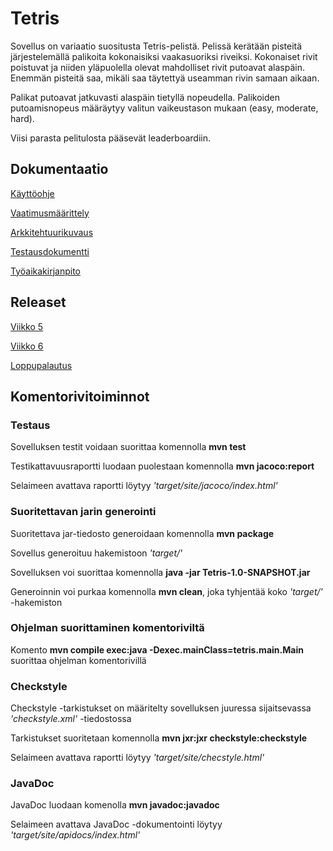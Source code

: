 # Tetris

Sovellus on variaatio suositusta Tetris-pelistä. Pelissä kerätään pisteitä järjestelemällä palikoita kokonaisiksi vaakasuoriksi riveiksi. Kokonaiset rivit poistuvat ja niiden yläpuolella olevat mahdolliset rivit putoavat alaspäin. Enemmän pisteitä saa, mikäli saa täytettyä useamman rivin samaan aikaan.

Palikat putoavat jatkuvasti alaspäin tietyllä nopeudella. Palikoiden putoamisnopeus määräytyy valitun vaikeustason mukaan (easy, moderate, hard).

Viisi parasta pelitulosta pääsevät leaderboardiin.

## Dokumentaatio

[Käyttöohje](https://github.com/Marcestus/ot-harjoitustyo/blob/master/dokumentaatio/kayttoohje.md)

[Vaatimusmäärittely](https://github.com/marcestus/ot-harjoitustyo/blob/master/dokumentaatio/vaatimusmaarittely.md)

[Arkkitehtuurikuvaus](https://github.com/Marcestus/ot-harjoitustyo/blob/master/dokumentaatio/arkkitehtuuri.md)

[Testausdokumentti](https://github.com/Marcestus/ot-harjoitustyo/blob/master/dokumentaatio/testausdokumentti.md)

[Työaikakirjanpito](https://github.com/Marcestus/ot-harjoitustyo/blob/master/dokumentaatio/tuntikirjanpito.md)

## Releaset

[Viikko 5](https://github.com/Marcestus/ot-harjoitustyo/releases/tag/viikko5)

[Viikko 6](https://github.com/Marcestus/ot-harjoitustyo/releases/tag/viikko6)

[Loppupalautus](https://github.com/Marcestus/ot-harjoitustyo/releases/tag/loppupalautus)

## Komentorivitoiminnot

### Testaus

Sovelluksen testit voidaan suorittaa komennolla **mvn test**

Testikattavuusraportti luodaan puolestaan komennolla **mvn jacoco:report**

Selaimeen avattava raportti löytyy *'target/site/jacoco/index.html'*

### Suoritettavan jarin generointi

Suoritettava jar-tiedosto generoidaan komennolla **mvn package**

Sovellus generoituu hakemistoon *'target/'*

Sovelluksen voi suorittaa komennolla **java -jar Tetris-1.0-SNAPSHOT.jar**

Generoinnin voi purkaa komennolla **mvn clean**, joka tyhjentää koko *'target/'* -hakemiston

### Ohjelman suorittaminen komentoriviltä

Komento **mvn compile exec:java -Dexec.mainClass=tetris.main.Main** suorittaa ohjelman komentorivillä

### Checkstyle

Checkstyle -tarkistukset on määritelty sovelluksen juuressa sijaitsevassa *'checkstyle.xml'* -tiedostossa

Tarkistukset suoritetaan komennolla **mvn jxr:jxr checkstyle:checkstyle**

Selaimeen avattava raportti löytyy *'target/site/checstyle.html'*

### JavaDoc 

JavaDoc luodaan komenolla **mvn javadoc:javadoc**

Selaimeen avattava JavaDoc -dokumentointi löytyy *'target/site/apidocs/index.html'*

